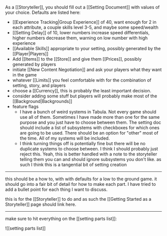 As a [[Storyteller]], you should fill out a [[Setting Document]] with values of your choice. Defaults are listed here:
- [[Experience Tracking|Group Experience]] of 40, want enough for 2 in each attribute, a couple skills level 3-5, and maybe some speed/wealth
- [[Setting Delay]] of 10, lower numbers increase speed differentials, higher numbers decrease them, warning on low number with high experience
- [[Available Skills]] appropriate to your setting, possibly generated by the [[Player|Players]]
- Add [[Items]] to the [[Store]] and give them [[Prices]], possibly generated by players
- initiate [[New Content Negotiation]] and ask your players what they want in the game
- whatever [[Limits]] you feel comfortable with for the combination of setting, story, and players
- choose a [[Currency]], this is probably the least important decision.
- consider adding some stuff but players will probably make most of the [[Background|Backgrounds]]
- feature flags
	- I have a bunch of weird systems in Tabula. Not every game should use all of them. Sometimes I have made more than one for the same purpose and you just have to choose between them. The setting doc should include a list of subsystems with checkboxes for which ones are going to be used. There should be an option for "other" most of the time. All of my systems will be included.
	- I think turning things off is potentially fine but there will be no duplicate systems to choose between. I think I should probably just reject this. Yeah, this is better handled with a note to the storyteller telling them you can and should ignore subsystems you don't like. as such I think this is a tangential bit of setting creation

---

this should be a how to, with with defaults for a low to the ground game. it should go into a fair bit of detail for how to make each part. I have tried to add a bullet point for each thing I want to discuss.

this is for the [[Storyteller]] to do and as such the [[Getting Started as a Storyteller]] page should link here.

---

make sure to hit everything on the [[setting parts list]]:

![[setting parts list]]